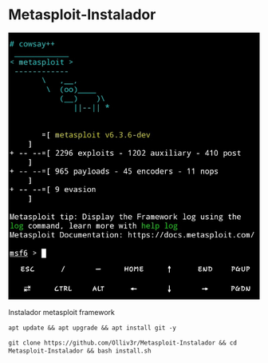 # Metasploit-Instalador
![image](https://github.com/Olliv3r/Metasploit-Instalador/blob/main/Screenshot_20230306-124456_Termux.jpg)

Instalador metasploit framework

```
apt update && apt upgrade && apt install git -y
```

```
git clone https://github.com/Olliv3r/Metasploit-Instalador && cd Metasploit-Instalador && bash install.sh
```

